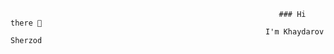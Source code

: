                                                                 ### Hi there 👋
                                                             I'm Khaydarov Sherzod 
